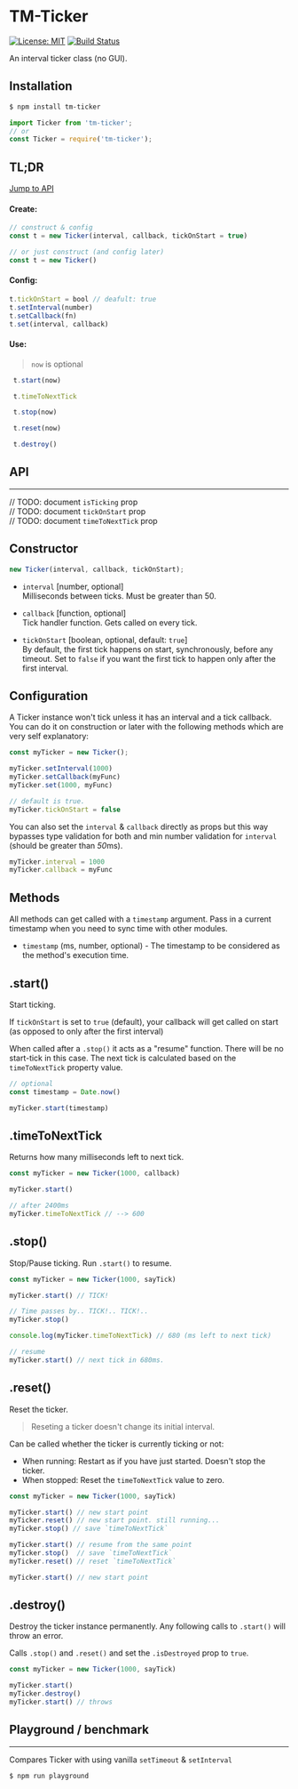 # TM-Ticker
[![License: MIT](https://img.shields.io/badge/License-MIT-blue.svg)](https://opensource.org/licenses/MIT)
[![Build Status](https://travis-ci.org/taitulism/tm-ticker.svg?branch=master)](https://travis-ci.org/taitulism/tm-ticker)

An interval ticker class (no GUI).  

## Installation
```sh
$ npm install tm-ticker
```
```js
import Ticker from 'tm-ticker';
// or
const Ticker = require('tm-ticker');
```



## TL;DR
[Jump to API](#api)

#### Create:
```js
// construct & config
const t = new Ticker(interval, callback, tickOnStart = true)

// or just construct (and config later)
const t = new Ticker()
```


#### Config:
```js
t.tickOnStart = bool // deafult: true
t.setInterval(number)
t.setCallback(fn)
t.set(interval, callback)
```


#### Use:
> `now` is optional
```js
 t.start(now)
```
```js
 t.timeToNextTick
```
```js
 t.stop(now)
```
```js
 t.reset(now)
```
```js
 t.destroy()
```


## API
------

// TODO: document `isTicking` prop  
// TODO: document `tickOnStart` prop  
// TODO: document `timeToNextTick` prop  

## Constructor
```js
new Ticker(interval, callback, tickOnStart);
```
* `interval` [number, optional]  
Milliseconds between ticks. Must be greater than 50.

* `callback` [function, optional]  
Tick handler function. Gets called on every tick.

* `tickOnStart` [boolean, optional, default: `true`]  
By default, the first tick happens on start, synchronously, before any timeout. Set to `false` if you want the first tick to happen only after the first interval.


## Configuration
A Ticker instance won't tick unless it has an interval and a tick callback.  
You can do it on construction or later with the following methods which are very self explanatory:

```js
const myTicker = new Ticker();

myTicker.setInterval(1000)
myTicker.setCallback(myFunc)
myTicker.set(1000, myFunc)

// default is true.
myTicker.tickOnStart = false
```

You can also set the `interval` & `callback` directly as props but this way bypasses type validation for both and min number validation for `interval` (should be greater than *50*ms).
```js
myTicker.interval = 1000
myTicker.callback = myFunc
```

## Methods
All methods can get called with a `timestamp` argument. Pass in a current timestamp when you need to sync time with other modules.

* `timestamp` (ms, number, optional) - The timestamp to be considered as the method's execution time.

## .start()
Start ticking.

If `tickOnStart` is set to `true` (default), your callback will get called on start (as opposed to only after the first interval)

When called after a `.stop()` it acts as a "resume" function. There will be no start-tick in this case. The next tick is calculated based on the `timeToNextTick` property value.

```js
// optional
const timestamp = Date.now()

myTicker.start(timestamp)
```


## .timeToNextTick
Returns how many milliseconds left to next tick.

```js
const myTicker = new Ticker(1000, callback)

myTicker.start()

// after 2400ms
myTicker.timeToNextTick // --> 600
```


## .stop()
Stop/Pause ticking.
Run `.start()` to resume.  

```js
const myTicker = new Ticker(1000, sayTick)

myTicker.start() // TICK!

// Time passes by.. TICK!.. TICK!..
myTicker.stop()

console.log(myTicker.timeToNextTick) // 680 (ms left to next tick)

// resume
myTicker.start() // next tick in 680ms.
```


## .reset()
Reset the ticker. 

>Reseting a ticker doesn't change its initial interval.

Can be called whether the ticker is currently ticking or not:
* When running: Restart as if you have just started. Doesn't stop the ticker.
* When stopped: Reset the `timeToNextTick` value to zero.

```js
const myTicker = new Ticker(1000, sayTick)

myTicker.start() // new start point
myTicker.reset() // new start point. still running...
myTicker.stop() // save `timeToNextTick`

myTicker.start() // resume from the same point
myTicker.stop()  // save `timeToNextTick`
myTicker.reset() // reset `timeToNextTick`

myTicker.start() // new start point
```

## .destroy()
Destroy the ticker instance permanently. Any following calls to `.start()` will throw an error.

Calls `.stop()` and  `.reset()` and set the `.isDestroyed` prop to `true`.  


```js
const myTicker = new Ticker(1000, sayTick)

myTicker.start()
myTicker.destroy()
myTicker.start() // throws
```

## Playground / benchmark
-------------------------
Compares Ticker with using vanilla `setTimeout` & `setInterval`
```sh
$ npm run playground
```
